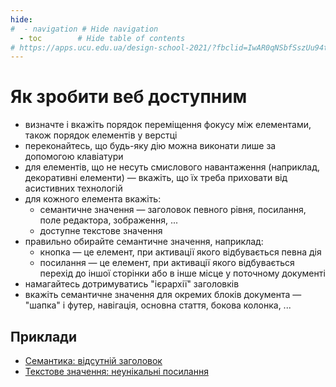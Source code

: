 ```yaml
---
hide:
#  - navigation # Hide navigation
  - toc        # Hide table of contents
# https://apps.ucu.edu.ua/design-school-2021/?fbclid=IwAR0qNSbfSszUu94tNZUZhIXYiHROlDD-S0g7FUrFwrzgfita0iv4GS2BOGU
---
```

# Як зробити веб доступним

- визначте і вкажіть порядок переміщення фокусу між елементами, також порядок елементів у верстці
- переконайтесь, що будь-яку дію можна виконати лише за допомогою клавіатури
- для елементів, що не несуть смислового навантаження (наприклад, декоративні елементи) — вкажіть, що їх треба приховати від асистивних технологій
- для кожного елемента вкажіть:
	- семантичне значення — заголовок певного рівня, посилання, поле редактора, зображення, ...
	- доступне текстове значення
- правильно обирайте семантичне значення, наприклад:
	- кнопка — це елемент, при активації якого відбувається певна дія
	- посилання — це елемент, при активації якого відбувається перехід до іншої сторінки або в інше місце у поточному документі
- намагайтесь дотримуватись "ієрархії" заголовків
- вкажіть семантичне значення для окремих блоків документа — "шапка" і футер, навігація, основна стаття, бокова колонка, ...



## Приклади

- [Семантика: відсутній заголовок](example_headers.html)
- [Текстове значення: неунікальні посилання](example_read_more.html)